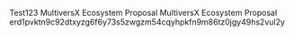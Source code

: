 Test123
MultiversX Ecosystem Proposal
MultiversX Ecosystem Proposal
erd1pvktn9c92dtxyzg6f6y73s5zwgzm54cqyhpkfn9m86tz0jgy49hs2vul2y